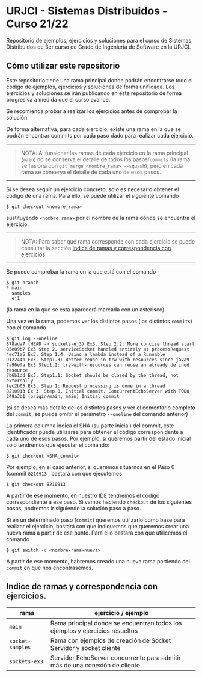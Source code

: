 # URJCI - Sistemas Distribuidos - Curso 21/22

Repositorio de ejemplos, ejercicios y soluciones para el curso de
Sistemas Distribuidos de 3er curso de Grado de Ingeniería de Software en la
URJCI.

## Cómo utilizar este repositorio

Este repositorio tiene una rama principal donde podrán encontrarse todo el código
de ejemplos, ejercicios y soluciones de forma unificada. Los ejercicios y soluciones se
irán publicando en este repositorio de forma progresiva a medida que el curso avance.

Se recomienda probar a realizar los ejercicios antes de comprobar la solución.

De forma alternativa, para cada ejercicio, existe una rama en la que se
podrán encontrar commits por cada paso dado para realizar cada ejercicio.

---
> NOTA: Al funsionar las ramas de cada ejercicio en la rama principal (`main`) no se conserva el detalle de todos los
> pasos/`commits` (la rama se fusiona con `git merge <nombre_rama> --squash`), pero en cada rama se conserva el detalle
> de cada uno de esos pasos.
---

Si se desea seguir un ejercicio concreto, solo es necesario obtener el código de una rama.
Para ello, se puede utilizar el siguiente comando

```shell
$ git checkout <nombre_rama> 
```

sustituyendo `<nombre_rama>` por el nombre de la rama dónde se encuentra el ejercicio.

---
> NOTA: Para saber qué rama corresponde con cada ejercicio se puede consultar
> la sección
> [Indice de ramas y correspondencia con ejercicios](#indice-de-ramas-y-correspondencia-con-ejercicios)
---

Se puede comprobar la rama en la que está con el comando
```shell
$ git branch
* main
  samples
  ej1
```
(la rama en la que se está aparecerá marcada con un asterisco)

Una vez en la rama, podemos ver los distintos pasos (los distintos `commits`) con el comando
```shell
$ git log --oneline
878ada7 (HEAD -> sockets-ej3) Ex3. Step 2.2: More concise thread start
85e09b7 Ex3 Step 2. serviceSocket handled entirely at processRequest
4ec71a5 Ex3. Step 1.4: Using a lambda instead of a Runnable
912244b Ex3. Step1.3: Better reuse in trw-with-resources since java9
7a96efa Ex3 Step1.2: try-with-resources can reuse an already defined resource
7b6b1dd Ex3. Step1.1: Socket should be closed by the thread, not externally
fec2b05 Ex3. Step 1: Request processing is done in a thread
8210913 Ex 3. Step 0. Initial commit. ConcurrentEchoServer with TODO
249a3b1 (origin/main, main) Initial commit
```
(si se desea más detalle de los distintos pasos y ver el comentario completo del `commit`, se puede omitir el parametro
`--oneline` del comando anterior)

La primera columna indica el SHA (su parte inicial) del commit, este identificador puede utilizarse para obtener el
código corresponidente a cada uno de esos pasos. Por ejemplo, si queremos partir del estado inicial solo tendremos que
ejecutar el comando:

```shell
$ git checkout <SHA_commit>
```

Por ejemplo, en el caso anterior, si queremos situarnos en el Paso 0 (commit `8210913` , bastará con que ejecutemos
```shell
$ git checkout 8210913
```
A partir de ese momento, en nuestro IDE tendremos el código correspondiente a ese paso. Si vamos haciendo `checkout` de
los siguientes pasos, podremos ir siguiendo la solución paso a paso.

Si en un determinado paso (`commit`) queremos utilizarlo como base para realizar el ejercicio, bastará con que indiquemos
que queremos crear una nueva rama a partir de ese punto. Para ello bastará con que utilicemos el comando

```shell
$ git switch -c <nombre-rama-nueva>
```

A partir de ese momento, habremos creado una nueva rama partiendo del `commit` en que nos encontrasemos.

## Indice de ramas y correspondencia con ejercicios.

| rama | ejercicio / ejemplo |
| ---- | ------------------- |
| `main` | Rama principal donde se encuentran todos los ejemplos y ejercicios resueltos 
| `socket-samples` | Rama con ejemplos de creación de Socket Servidor y socket cliente |
| `sockets-ex3` | Servidor EchoServer concurrente para admitir más de una conexión de cliente. |
